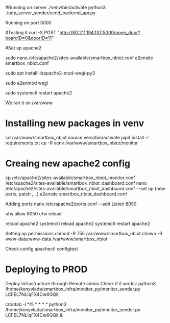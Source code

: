 

#Running on server
./venv/bin/activate
python3 ./udp_server_sender/send_backend_api.py

Running on port 5000

#Testing it
curl -X POST "http://80.211.194.137:5000/open_door?boardID=0&doorID=11"


#Set up apache2

sudo nano /etc/apache2/sites-available/smartbox_nbiot.conf
a2ensite smartbox_nbiot.conf


sudo apt install libapache2-mod-wsgi-py3

sudo a2enmod wsgi

sudo systemctl restart apache2

We ran it on /var/www



# Installing new packages in venv

cd /var/www/smartbox_nbiot
source venv/bin/activate
pip3 install -r requirements.txt
cp -R venv /var/www/smartbox_nbiot/monitor

# Creaing new apache2 config
cp /etc/apache2/sites-available/smartbox_nbiot_monitor.conf /etc/apache2/sites-available/smartbox_nbiot_dashboard.conf
nano /etc/apache2/sites-available/smartbox_nbiot_dashboard.conf
--set up (new ports, patsh ,...)
a2ensite smartbox_nbiot_dashboard.conf

Adding ports
nano /etc/apache2/ports.conf
--add Listen 8050

ufw allow 8050
ufw reload

reload apache2
systemctl reload apache2
systemctl restart apache2

Setting up permissions
chmod -R 755 /var/www/smartbox_nbiot
chown -R www-data:www-data /var/www/smartbox_nbiot

Check config
apachectl configtest



# Deploying to PROD
Deploy Infrastructure through Remote admin
Check if it works:
python3 /home/konyvlada/smartbox_infra/monitor_py/monitor_sender.py LCFEL7NLIqFX4Cw6GQit

crontab -l
*/5 * * * * python3 /home/konyvlada/smartbox_infra/monitor_py/monitor_sender.py LCFEL7NLIqFX4Cw6GQit &